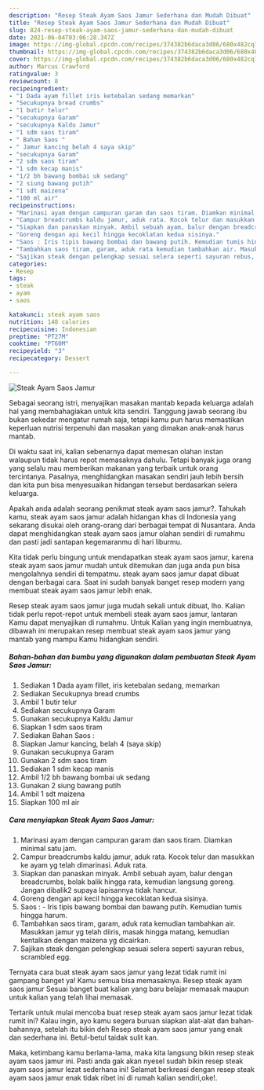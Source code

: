 ```yaml
---
description: "Resep Steak Ayam Saos Jamur Sederhana dan Mudah Dibuat"
title: "Resep Steak Ayam Saos Jamur Sederhana dan Mudah Dibuat"
slug: 824-resep-steak-ayam-saos-jamur-sederhana-dan-mudah-dibuat
date: 2021-06-04T03:06:28.347Z
image: https://img-global.cpcdn.com/recipes/374382b6daca3d06/680x482cq70/steak-ayam-saos-jamur-foto-resep-utama.jpg
thumbnail: https://img-global.cpcdn.com/recipes/374382b6daca3d06/680x482cq70/steak-ayam-saos-jamur-foto-resep-utama.jpg
cover: https://img-global.cpcdn.com/recipes/374382b6daca3d06/680x482cq70/steak-ayam-saos-jamur-foto-resep-utama.jpg
author: Marcus Crawford
ratingvalue: 3
reviewcount: 8
recipeingredient:
- "1 Dada ayam fillet iris ketebalan sedang memarkan"
- "Secukupnya bread crumbs"
- "1 butir telur"
- "secukupnya Garam"
- "secukupnya Kaldu Jamur"
- "1 sdm saos tiram"
- " Bahan Saos "
- " Jamur kancing belah 4 saya skip"
- "secukupnya Garam"
- "2 sdm saos tiram"
- "1 sdm kecap manis"
- "1/2 bh bawang bombai uk sedang"
- "2 siung bawang putih"
- "1 sdt maizena"
- "100 ml air"
recipeinstructions:
- "Marinasi ayam dengan campuran garam dan saos tiram. Diamkan minimal satu jam."
- "Campur breadcrumbs kaldu jamur, aduk rata. Kocok telur dan masukkan ke ayam yg telah dimarinasi. Aduk rata."
- "Siapkan dan panaskan minyak. Ambil sebuah ayam, balur dengan breadcrumbs, bolak balik hingga rata, kemudian langsung goreng. Jangan dibalik2 supaya lapisannya tidak hancur."
- "Goreng dengan api kecil hingga kecoklatan kedua sisinya."
- "Saos : Iris tipis bawang bombai dan bawang putih. Kemudian tumis hingga harum."
- "Tambahkan saos tiram, garam, aduk rata kemudian tambahkan air. Masukkan jamur yg telah diiris, masak hingga matang, kemudian kentalkan dengan maizena yg dicairkan."
- "Sajikan steak dengan pelengkap sesuai selera seperti sayuran rebus, scrambled egg."
categories:
- Resep
tags:
- steak
- ayam
- saos

katakunci: steak ayam saos 
nutrition: 148 calories
recipecuisine: Indonesian
preptime: "PT27M"
cooktime: "PT60M"
recipeyield: "3"
recipecategory: Dessert

---
```



![Steak Ayam Saos Jamur](https://img-global.cpcdn.com/recipes/374382b6daca3d06/680x482cq70/steak-ayam-saos-jamur-foto-resep-utama.jpg)

Sebagai seorang istri, menyajikan masakan mantab kepada keluarga adalah hal yang membahagiakan untuk kita sendiri. Tanggung jawab seorang ibu bukan sekedar mengatur rumah saja, tetapi kamu pun harus memastikan keperluan nutrisi terpenuhi dan masakan yang dimakan anak-anak harus mantab.

Di waktu  saat ini, kalian sebenarnya dapat memesan olahan instan walaupun tidak harus repot memasaknya dahulu. Tetapi banyak juga orang yang selalu mau memberikan makanan yang terbaik untuk orang tercintanya. Pasalnya, menghidangkan masakan sendiri jauh lebih bersih dan kita pun bisa menyesuaikan hidangan tersebut berdasarkan selera keluarga. 



Apakah anda adalah seorang penikmat steak ayam saos jamur?. Tahukah kamu, steak ayam saos jamur adalah hidangan khas di Indonesia yang sekarang disukai oleh orang-orang dari berbagai tempat di Nusantara. Anda dapat menghidangkan steak ayam saos jamur olahan sendiri di rumahmu dan pasti jadi santapan kegemaranmu di hari liburmu.

Kita tidak perlu bingung untuk mendapatkan steak ayam saos jamur, karena steak ayam saos jamur mudah untuk ditemukan dan juga anda pun bisa mengolahnya sendiri di tempatmu. steak ayam saos jamur dapat dibuat dengan berbagai cara. Saat ini sudah banyak banget resep modern yang membuat steak ayam saos jamur lebih enak.

Resep steak ayam saos jamur juga mudah sekali untuk dibuat, lho. Kalian tidak perlu repot-repot untuk membeli steak ayam saos jamur, lantaran Kamu dapat menyajikan di rumahmu. Untuk Kalian yang ingin membuatnya, dibawah ini merupakan resep membuat steak ayam saos jamur yang mantab yang mampu Kamu hidangkan sendiri.

<!--inarticleads1-->

##### Bahan-bahan dan bumbu yang digunakan dalam pembuatan Steak Ayam Saos Jamur:

1. Sediakan 1 Dada ayam fillet, iris ketebalan sedang, memarkan
1. Sediakan Secukupnya bread crumbs
1. Ambil 1 butir telur
1. Sediakan secukupnya Garam
1. Gunakan secukupnya Kaldu Jamur
1. Siapkan 1 sdm saos tiram
1. Sediakan  Bahan Saos :
1. Siapkan  Jamur kancing, belah 4 (saya skip)
1. Gunakan secukupnya Garam
1. Gunakan 2 sdm saos tiram
1. Sediakan 1 sdm kecap manis
1. Ambil 1/2 bh bawang bombai uk sedang
1. Gunakan 2 siung bawang putih
1. Ambil 1 sdt maizena
1. Siapkan 100 ml air




<!--inarticleads2-->

##### Cara menyiapkan Steak Ayam Saos Jamur:

1. Marinasi ayam dengan campuran garam dan saos tiram. Diamkan minimal satu jam.
1. Campur breadcrumbs kaldu jamur, aduk rata. Kocok telur dan masukkan ke ayam yg telah dimarinasi. Aduk rata.
1. Siapkan dan panaskan minyak. Ambil sebuah ayam, balur dengan breadcrumbs, bolak balik hingga rata, kemudian langsung goreng. Jangan dibalik2 supaya lapisannya tidak hancur.
1. Goreng dengan api kecil hingga kecoklatan kedua sisinya.
1. Saos : - Iris tipis bawang bombai dan bawang putih. Kemudian tumis hingga harum.
1. Tambahkan saos tiram, garam, aduk rata kemudian tambahkan air. Masukkan jamur yg telah diiris, masak hingga matang, kemudian kentalkan dengan maizena yg dicairkan.
1. Sajikan steak dengan pelengkap sesuai selera seperti sayuran rebus, scrambled egg.




Ternyata cara buat steak ayam saos jamur yang lezat tidak rumit ini gampang banget ya! Kamu semua bisa memasaknya. Resep steak ayam saos jamur Sesuai banget buat kalian yang baru belajar memasak maupun untuk kalian yang telah lihai memasak.

Tertarik untuk mulai mencoba buat resep steak ayam saos jamur lezat tidak rumit ini? Kalau ingin, ayo kamu segera buruan siapkan alat-alat dan bahan-bahannya, setelah itu bikin deh Resep steak ayam saos jamur yang enak dan sederhana ini. Betul-betul taidak sulit kan. 

Maka, ketimbang kamu berlama-lama, maka kita langsung bikin resep steak ayam saos jamur ini. Pasti anda gak akan nyesel sudah bikin resep steak ayam saos jamur lezat sederhana ini! Selamat berkreasi dengan resep steak ayam saos jamur enak tidak ribet ini di rumah kalian sendiri,oke!.

